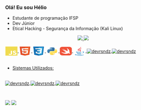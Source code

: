 ### Olá! Eu sou Hélio


- Estudante de programação IFSP
- Dev Júnior
- Etical Hacking - Segurança da Informação (Kali Linux)
<div align="center">
  <a href="https://github.com/devrsndz">
  <img height="140em" src="https://github-readme-stats.vercel.app/api?username=devrsndz&show_icons=true&theme=cobalt&include_all_commits=true&count_private=true"/>
  <img height="140em" src="https://github-readme-stats.vercel.app/api/top-langs/?username=devrsndz&layout=compact&langs_count=7&theme=cobalt"/>
</div>
 
<div style="display: inline_block"><br>
  <img align="center" alt="devrsndz" height="30" width="40" src="https://raw.githubusercontent.com/devicons/devicon/master/icons/javascript/javascript-plain.svg">
  <img align="center" alt="devrsndz" height="30" width="40" src="https://raw.githubusercontent.com/devicons/devicon/master/icons/html5/html5-original.svg">
  <img align="center" alt="devrsndz" height="30" width="40" src="https://raw.githubusercontent.com/devicons/devicon/master/icons/css3/css3-original.svg">
  <img align="center" alt="devrsndz" height="30" width="40" src="https://raw.githubusercontent.com/devicons/devicon/master/icons/python/python-original.svg">
  <img align="center" alt="devrsndz" height="30" width="40" src="https://raw.githubusercontent.com/devicons/devicon/master/icons/swift/swift-original.svg">
   <img align="center" alt="devrsndz" height="30" width="40" src="https://raw.githubusercontent.com/devicons/devicon/master/icons/java/java-original.svg">
   <img align="center" alt="devrsndz" height="30" width="40" src="https://cdn.jsdelivr.net/gh/devicons/devicon@latest/icons/php/php-original.svg" />
   <img align="center" alt="devrsndz" height="30" width="40" src="https://cdn.jsdelivr.net/gh/devicons/devicon@latest/icons/androidstudio/androidstudio-original.svg">
   <br>
   <br>

   - Sistemas Utilizados:
   <br>
    <img align="center" alt="devrsndz" height="30" width="40" src="https://cdn.jsdelivr.net/gh/devicons/devicon@latest/icons/linux/linux-original.svg" />
    <img align="center" alt="devrsndz" height="30" width="40" src="https://upload.wikimedia.org/wikipedia/commons/thumb/2/2b/Kali-dragon-icon.svg/768px-Kali-dragon-icon.svg.png?20211125065834" />
    <img align="center" alt="devrsndz" height="30" width="40" src="https://cdn.jsdelivr.net/gh/devicons/devicon@latest/icons/windows11/windows11-original.svg" />

  </div>
  
  
##

<div> 
<br>
  <a href="https://instagram.com/heliorz" target="_blank"><img src="https://img.shields.io/badge/-Instagram-%23E4405F?style=for-the-badge&logo=instagram&logoColor=white" target="_blank"></a>
<a href = "https://devhrsnd@gmail.com"><img src="https://img.shields.io/badge/-Gmail-%23333?style=for-the-badge&logo=gmail&logoColor=white" target="_blank"></a>
   
  
</div>
